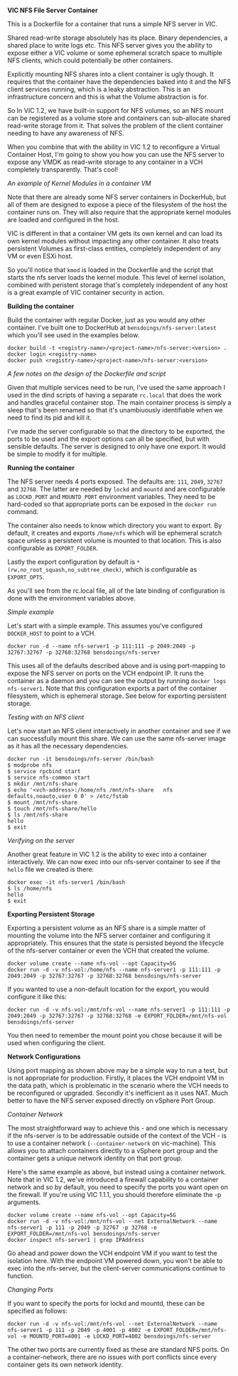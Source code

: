 **VIC NFS File Server Container**

This is a Dockerfile for a container that runs a simple NFS server in VIC.

Shared read-write storage absolutely has its place. Binary dependencies, a shared place to write logs etc. This NFS server gives you the ability to expose either a VIC volume or some ephemeral scratch space to multiple NFS clients, which could potentially be other containers. 

Explicitly mounting NFS shares into a client container is ugly though. It requires that the container have the dependencies baked into it and the NFS client services running, which is a leaky abstraction. This is an infrastructure concern and this is what the Volume abstraction is for.

So In VIC 1.2, we have built-in support for NFS volumes, so an NFS mount can be registered as a volume store and containers can sub-allocate shared read-write storage from it. That solves the problem of the client container needing to have any awareness of NFS. 

When you combine that with the ability in VIC 1.2 to reconfigure a Virtual Container Host, I'm going to show you how you can use the NFS server to expose any VMDK as read-write storage to any container in a VCH completely transparently. That's cool!

*An example of Kernel Modules in a container VM*

Note that there are already some NFS server containers in DockerHub, but all of them are designed to expose a piece of the filesystem of the host the container runs on. They will also require that the appropriate kernel modules are loaded and configured in the host.

VIC is different in that a container VM gets its own kernel and can load its own kernel modules without impacting any other container. It also treats persistent Volumes as first-class entities, completely independent of any VM or even ESXi host.

So you'll notice that `kmod` is loaded in the Dockerfile and the script that starts the nfs server loads the kernel module. This level of kernel isolation, combined with peristent storage that's completely independent of any host is a great example of VIC container security in action.

**Building the container**

Build the container with regular Docker, just as you would any other container. I've built one to DockerHub at `bensdoings/nfs-server:latest` which you'll see used in the examples below.

```
docker build -t <registry-name>/<project-name>/nfs-server:<version> .
docker login <registry-name>
docker push <registry-name>/<project-name>/nfs-server:<version>
```

*A few notes on the design of the Dockerfile and script*

Given that multiple services need to be run, I've used the same approach I used in the dind scripts of having a separate `rc.local` that does the work and handles graceful container stop. The main container process is simply a sleep that's been renamed so that it's unambiuously identifiable when we need to find its pid and kill it. 

I've made the server configurable so that the directory to be exported, the ports to be used and the export options can all be specified, but with sensible defaults. The server is designed to only have one export. It would be simple to modify it for multiple.

**Running the container**

The NFS server needs 4 ports exposed. The defaults are: `111`, `2049`, `32767` and `32768`. The latter are needed by `lockd` and `mountd` and are configurable as `LOCKD_PORT` and `MOUNTD_PORT` environment variables. They need to be hard-coded so that appropriate ports can be exposed in the `docker run` command.

The container also needs to know which directory you want to export. By default, it creates and exports `/home/nfs` which will be ephemeral scratch space unless a persistent volume is mounted to that location. This is also configurable as `EXPORT_FOLDER`.

Lastly the export configuration by default is `*(rw,no_root_squash,no_subtree_check)`, which is configurable as `EXPORT_OPTS`.

As you'll see from the rc.local file, all of the late binding of configuration is done with the environment variables above.

*Simple example*

Let's start with a simple example. This assumes you've configured `DOCKER_HOST` to point to a VCH.

```
docker run -d --name nfs-server1 -p 111:111 -p 2049:2049 -p 32767:32767 -p 32768:32768 bensdoings/nfs-server
```
This uses all of the defaults described above and is using port-mapping to expose the NFS server on ports on the VCH endpoint IP. It runs the container as a daemon and you can see the output by running `docker logs nfs-server1`. Note that this configuration exports a part of the container filesystem, which is ephemeral storage. See below for exporting persistent storage.

*Testing with an NFS client*

Let's now start an NFS client interactively in another container and see if we can successfully mount this share. We can use the same nfs-server image as it has all the necessary dependencies.

```
docker run -it bensdoings/nfs-server /bin/bash
$ modprobe nfs
$ service rpcbind start
$ service nfs-common start
$ mkdir /mnt/nfs-share
$ echo '<vch-address>:/home/nfs /mnt/nfs-share   nfs  defaults,noauto,user 0 0' > /etc/fstab
$ mount /mnt/nfs-share
$ touch /mnt/nfs-share/hello
$ ls /mnt/nfs-share
hello
$ exit
```
*Verifying on the server*

Another great feature in VIC 1.2 is the ability to exec into a container interactively. We can now exec into our nfs-server container to see if the `hello` file we created is there:

```
docker exec -it nfs-server1 /bin/bash
$ ls /home/nfs
hello
$ exit
```
**Exporting Persistent Storage**

Exporting a persistent volume as an NFS share is a simple matter of mounting the volume into the NFS server container and configuring it appropriately. This ensures that the state is persisted beyond the lifecycle of the nfs-server container or even the VCH that created the volume.

```
docker volume create --name nfs-vol --opt Capacity=5G
docker run -d -v nfs-vol:/home/nfs --name nfs-server1 -p 111:111 -p 2049:2049 -p 32767:32767 -p 32768:32768 bensdoings/nfs-server
```

If you wanted to use a non-default location for the export, you would configure it like this:
```
docker run -d -v nfs-vol:/mnt/nfs-vol --name nfs-server1 -p 111:111 -p 2049:2049 -p 32767:32767 -p 32768:32768 -e EXPORT_FOLDER=/mnt/nfs-vol bensdoings/nfs-server
```
You then need to remember the mount point you chose because it will be used when configuring the client.

**Network Configurations**

Using port mapping as shown above may be a simple way to run a test, but is not appropriate for production. Firstly, it places the VCH endpoint VM in the data path, which is problematic in the scenario where the VCH needs to be reconfigured or upgraded. Secondly it's inefficient as it uses NAT. Much better to have the NFS server exposed directly on vSphere Port Group.

*Container Network*

The most straightforward way to achieve this - and one which is necessary if the nfs-server is to be addressable outside of the context of the VCH - is to use a container network (`--container-network` on vic-machine). This allows you to attach containers directly to a vSphere port group and the container gets a unique network identity on that port group.

Here's the same example as above, but instead using a container network. Note that in VIC 1.2, we've introduced a firewall capability to a container network and so by default, you need to specify the ports you want open on the firewall. If you're using VIC 1.1.1, you should therefore eliminate the -p arguments.

```
docker volume create --name nfs-vol --opt Capacity=5G
docker run -d -v nfs-vol:/mnt/nfs-vol --net ExternalNetwork --name nfs-server1 -p 111 -p 2049 -p 32767 -p 32768 -e EXPORT_FOLDER=/mnt/nfs-vol bensdoings/nfs-server
docker inspect nfs-server1 | grep IPAddress 
```

Go ahead and power down the VCH endpoint VM if you want to test the isolation here. With the endpoint VM powered down, you won't be able to exec into the nfs-server, but the client-server communications continue to function.

*Changing Ports*

If you want to specify the ports for lockd and mountd, these can be specified as follows:

```
docker run -d -v nfs-vol:/mnt/nfs-vol --net ExternalNetwork --name nfs-server1 -p 111 -p 2049 -p 4001 -p 4002 -e EXPORT_FOLDER=/mnt/nfs-vol -e MOUNTD_PORT=4001 -e LOCKD_PORT=4002 bensdoings/nfs-server
```
The other two ports are currently fixed as these are standard NFS ports. On a container-network, there are no issues with port conflicts since every container gets its own network identity.







